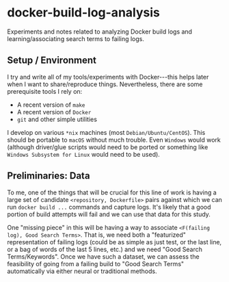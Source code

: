 # docker-build-log-analysis
Experiments and notes related to analyzing Docker build logs and learning/associating search terms to failing logs.

## Setup / Environment

I try and write all of my tools/experiments with Docker---this helps later when I want to share/reproduce things. Nevertheless, there are some prerequisite tools I rely on:

- A recent version of `make`
- A recent version of `Docker`
- `git` and other simple utilities

I develop on various `*nix` machines (most `Debian/Ubuntu/CentOS`). This should be portable to `macOS` without much trouble. Even `Windows` would work (although driver/glue scripts would need to be ported or something like `Windows Subsystem for Linux` would need to be used).

## Preliminaries: Data

To me, one of the things that will be crucial for this line of work is having a large set of candidate `<repository, Dockerfile>` pairs against which we can run `docker build ...` commands and capture logs. It's likely that a good portion of build attempts will fail and we can use that data for this study.

One "missing piece" in this will be having a way to associate `<F(failing log), Good Search Terms>`. That is, we need both a "featurized" representation of failing logs (could be as simple as just test, or the last line, or a bag of words of the last 5 lines, etc.) and we need "Good Search Terms/Keywords". Once we have such a dataset, we can assess the feasibility of going from a failing build to "Good Search Terms" automatically via either neural or traditional methods.

